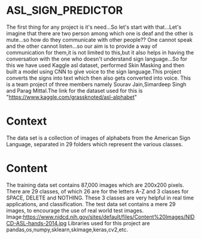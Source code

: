 # ASL_SIGN_PREDICTOR
The first thing for any project is it's need...So let's start with that...Let's imagine that there are two person among which one is deaf and the other is mute...so how do they communicate with other people?? One cannot speak and the other cannot listen...so our aim is to provide a way of communication for them,it is not limited to this,but it also helps in having the conversation with the one who doesn't understand sign language...So for this we have used Kaggle asl dataset, performed Skin Masking and then built a model using CNN to give voice to the sign language.This project converts the signs into text which then also gets converted into voice.
This is a team project of three members namely Sourav Jain,Simardeep Singh and Parag Mittal.The link for the dataset used for this is "https://www.kaggle.com/grassknoted/asl-alphabet"
# Context
The data set is a collection of images of alphabets from the American Sign Language, separated in 29 folders which represent the various classes.
# Content
The training data set contains 87,000 images which are 200x200 pixels. There are 29 classes, of which 26 are for the letters A-Z and 3 classes for SPACE, DELETE and NOTHING. These 3 classes are very helpful in real time applications, and classification. The test data set contains a mere 29 images, to encourage the use of real world test images.
Image:https://www.nidcd.nih.gov/sites/default/files/Content%20Images/NIDCD-ASL-hands-2014.jpg
Libraries used for this project are pandas,os,numpy,sklearn,skimage,keras,cv2,etc.

